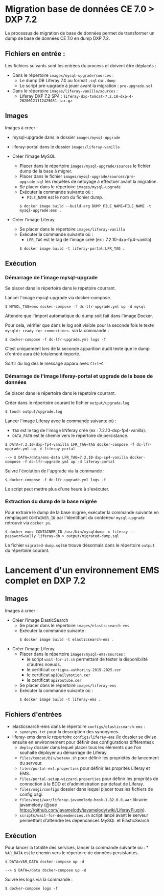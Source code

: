 # Migration base de données CE 7.0 > DXP 7.2

Le processus de migration de base de données permet de transformer un dump de base de données CE 7.0 en dump DXP 7.2.

## Fichiers en entrée :

Les fichiers suivants sont les entrées du process et doivent être déplacés :

* Dans le répertoire `images/mysql-upgrade/sources` :
    * Le dump DB Liferay 7.0 au format `.sql` ou `.dump` 
    * Le script pre-upgrade à jouer avant la migration : `pre-upgrade.sql`
* Dans le répertoire `images/liferay-vanilla/sources` : 
    * Liferay DXP 7.2 SP4 : `liferay-dxp-tomcat-7.2.10-dxp-4-20200121112425051.tar.gz`

## Images

Images à créer :

* mysql-upgrade dans le dossier `images/mysql-upgrade`
* liferay-portal dans le dossier `images/liferay-vanilla`

* Créer l'image MySQL
    * Placer dans le répertoire `images/mysql-upgrade/sources` le fichier dump de la base à migrer.
    * Placer dans le fichier `images/mysql-upgrade/sources/pre-upgrade.sql` les requêtes de netoyage à effectuer avant la migration.
    * Se placer dans le répertoire `images/mysql-upgrade`
    * Exécuter la commande suivante où :
        * `FILE_NAME` est le nom du fichier dump.
        ```shell
        $ docker image build --build-arg DUMP_FILE_NAME=FILE_NAME -t mysql-upgrade:ems .
        ```
* Créer l'image Liferay
    * Se placer dans le répertoire `images/liferay-vanilla`
    * Exécuter la commande suivante où :
        * `LFR_TAG` est le tag de l'image créé (ex : 7.2.10-dxp-fp4-vanilla)
        ```shell
        $ docker image build -t liferay-portal:LFR_TAG .
        ```

## Exécution

### Démarrage de l'image mysql-upgrade

Se placer dans le répertoire dans le répetoire courrant.

Lancer l'image mysql-upgrade via docker-compose.

```shell
$ MYSQL_TAG=ems docker-compose -f dc-lfr-upgrade.yml up -d mysql
```

Attendre que l'import automatique du dump soit fait dans l'image Docker.

Pour cela, vérifier que dans le log soit visible pour la seconde fois le texte `mysqld: ready for connections.` via la commande :

```shell
$ docker-compose -f dc-lfr-upgrade.yml logs -f
```

C'est uniquement lors de la seconde apparition dudit texte que le dump d'entrée aura été totalement importé.

Sortir du log dès le message apparu avec `Ctrl+C`

### Démarrage de l'image liferay-portal et upgrade de la base de données

Se placer dans le répertoire dans le répetoire courrant.

Créer dans le répertoire courant le fichier `output/upgrade.log`.

```shell
$ touch output/upgrade.log
```

Lancer l'image Liferay avec la commande suivante où :
* `TAG` est le tag de l'image liNferay créé (ex : 7.2.10-dxp-fp4-vanilla).
* `DATA_PATH` est le chemin vers le répertoire de persistance.

```shell
$ DATA=7.2.10-dxp-fp4-vanilla LFR_TAG=TAG docker-compose -f dc-lfr-upgrade.yml up -d liferay-portal

--> $ DATA=/data/ems-data LFR_TAG=7.2.10-dxp-sp4-vanilla docker-compose -f dc-lfr-upgrade.yml up -d liferay-portal
```

Suivre l'évolution de l'upgrade via la commande :

```shell
$ docker-compose -f dc-lfr-upgrade.yml logs -f
```

Le script peut mettre plus d'une heure à s'exécuter.

### Extraction du dump de la base migrée

Pour extraire le dump de la base migrée, exécuter la commande suivante en remplaçant `CONTAINER_ID` par l'identifiant du conteneur `mysql-upgrade` retrouvé via `docker ps`.

```shell
$ docker exec CONTAINER_ID /usr/bin/mysqldump -u liferay --password=sully liferay-db > output/migrated-dump.sql
```

Le fichier `migrated-dump.sql`se trouve désormais dans le répertoire `output` du répertoire courant.

# Lancement d'un environnement EMS complet en DXP 7.2

## Images

Images à créer :

* Créer l'image ElasticSearch
    * Se placer dans le répertoire `images/elasticsearch-ems`
    * Exécuter la commande suivante :
        ```shell
        $ docker image build -t elasticsearch-ems .
        ```
* Créer l'image Liferay
    * Placer dans le répertoire `images/mysql-ems/sources` :
        * le script `wait-for-it.sh` permettant de tester la disponibilité d'autres noeuds.
        * le certificat `certigna-authority-2015-2025.cer`
        * le certificat `apiDailymotion.cer`
        * le certificat `apiYoutube.cer`
    * Se placer dans le répertoire `images/liferay-ems`
    * Exécuter la commande suivante où :
        ```shell
        $ docker image build -t liferay-ems .
        ```

## Fichiers d'entrées

* elasticsearch-ems dans le répertoire `configs/elasticsearch-ems` :
    * `synonyms.txt` pour la description des synonymes.
* liferay-ems dans le répertoire `configs/liferay-ems` (le dossier se divise ensuite en environnement pour définir des configurations différentes):
    * `deploy` dossier dans lequel placer tous les éléments que l'on souhaite déployer au démarrage de Liferay.
    * `files/tomcat/bin/setenv.sh` pour définir les propriétés de lancement du serveur.
    * `files/portal-ext.properties` pour définir les proprités Liferay et EMS.
    * `files/portal-setup-wizzard.properties` pour définir les proprités de connection à la BDD et d'administration par defaut de Liferay.
    * `files/osgi/configs` dossier dans lequel placer tous les fichiers de config osgi.
    * `files/osgi/war/liferay-javamelody-hook-1.82.0.0.war` librairie javamelody (@see https://github.com/javamelody/javamelody/wiki/LiferayPlugin).
    * `scripts/wait-for-dependencies.sh` script lancé avant le serveur permettant d'attendre les dépendances MySQL et ElasticSearch

## Exécution

Pour lancer la totalité des services, lancer la commande suivante où :
    * `VAR_DATA` est le chemin vers le répertoire de données persistantes.

```shell
$ DATA=VAR_DATA docker-compose up -d

--> $ DATA=/data docker-compose up -d
```

Suivre les logs via la commande :

```shell
$ docker-compose logs -f
```